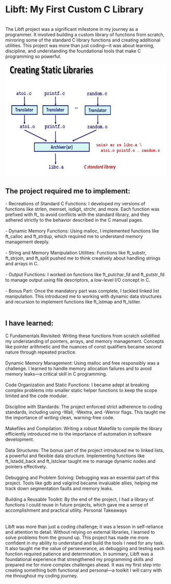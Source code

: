 <h1>Libft: My First Custom C Library</h1>
<br>
The Libft project was a significant milestone in my journey as a programmer. It involved building a custom library of functions from scratch, mirroring some of the standard C library functions and creating additional utilities. This project was more than just coding—it was about learning, discipline, and understanding the foundational tools that make C programming so powerful.
<br>
<br>
<img src="https://github.com/paprzyby/paprzyby/blob/main/C%20Library.png"
        width="750" 
       height="350" />
<h2>The project required me to implement:</h2>
- Recreations of Standard C Functions: I developed my versions of functions like strlen, memset, isdigit, strchr, and more. Each function was prefixed with ft_ to avoid conflicts with the standard library, and they adhered strictly to the behavior described in the C manual pages.
<br>
<br>
- Dynamic Memory Functions: Using malloc, I implemented functions like ft_calloc and ft_strdup, which required me to understand memory management deeply.
<br>
<br>
- String and Memory Manipulation Utilities: Functions like ft_substr, ft_strjoin, and ft_split pushed me to think creatively about handling strings and arrays in C.
<br>
<br>
- Output Functions: I worked on functions like ft_putchar_fd and ft_putstr_fd to manage output using file descriptors, a low-level I/O concept in C.
<br>
<br>
- Bonus Part: Once the mandatory part was complete, I tackled linked list manipulation. This introduced me to working with dynamic data structures and recursion to implement functions like ft_lstmap and ft_lstiter.
<br>
<br>
<h2>I have learned:</h2>
C Fundamentals Revisited:
Writing these functions from scratch solidified my understanding of pointers, arrays, and memory management. Concepts like pointer arithmetic and the nuances of const qualifiers became second nature through repeated practice.
<br>
<br>
Dynamic Memory Management:
Using malloc and free responsibly was a challenge. I learned to handle memory allocation failures and to avoid memory leaks—a critical skill in C programming.
<br>
<br>
Code Organization and Static Functions:
I became adept at breaking complex problems into smaller static helper functions to keep the scope limited and the code modular.
<br>
<br>
Discipline with Standards:
The project enforced strict adherence to coding standards, including using -Wall, -Wextra, and -Werror flags. This taught me the importance of writing clean, warning-free code.
<br>
<br>
Makefiles and Compilation:
Writing a robust Makefile to compile the library efficiently introduced me to the importance of automation in software development.
<br>
<br>
Data Structures:
The bonus part of the project introduced me to linked lists, a powerful and flexible data structure. Implementing functions like ft_lstadd_back and ft_lstclear taught me to manage dynamic nodes and pointers effectively.
<br>
<br>
Debugging and Problem Solving:
Debugging was an essential part of this project. Tools like gdb and valgrind became invaluable allies, helping me track down segmentation faults and memory leaks.
<br>
<br>
Building a Reusable Toolkit:
By the end of the project, I had a library of functions I could reuse in future projects, which gave me a sense of accomplishment and practical utility.
Personal Takeaways
<br>
<br>
<br>
Libft was more than just a coding challenge; it was a lesson in self-reliance and attention to detail. Without relying on external libraries, I learned to solve problems from the ground up. This project has made me more confident in my ability to understand and build the tools I need for any task. It also taught me the value of perseverance, as debugging and testing each function required patience and determination.
In summary, Libft was a foundational experience that strengthened my programming skills and prepared me for more complex challenges ahead. It was my first step into creating something both functional and personal—a toolkit I will carry with me throughout my coding journey.
